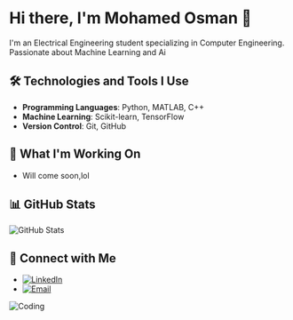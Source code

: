 # Hi there, I'm Mohamed Osman 👋

I'm an Electrical Engineering student specializing in Computer Engineering.
Passionate about Machine Learning and Ai

## 🛠 Technologies and Tools I Use

- **Programming Languages**: Python, MATLAB, C++
- **Machine Learning**: Scikit-learn, TensorFlow
- **Version Control**: Git, GitHub

## 🌱 What I'm Working On

- Will come soon,lol

## 📊 GitHub Stats

![GitHub Stats](https://github-readme-stats.vercel.app/api?username=Tbaosman&show_icons=true&theme=radical)

## 🔗 Connect with Me

- [![LinkedIn](https://img.shields.io/badge/-LinkedIn-blue?style=flat&logo=linkedin&logoColor=white)](https://www.linkedin.com/in/mohamed-saeed-51b588117)
- [![Email](https://img.shields.io/badge/-Email-red?style=flat&logo=gmail&logoColor=white)](mailto:tba.osman.musa@gmail.com)

![Coding](https://media.giphy.com/media/VTtANKl0beDFQRLDTh/giphy.gif)
